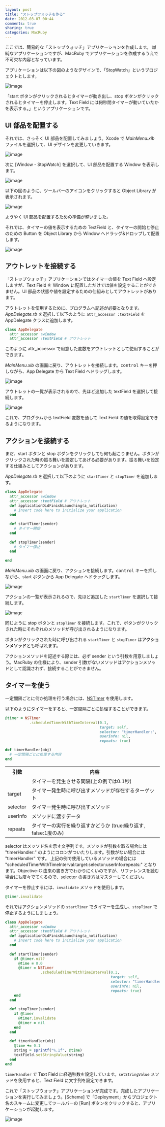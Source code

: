 ```yaml
---
layout: post
title: "ストップウォッチを作る"
date: 2012-03-07 00:44
comments: true
sharing: true
categories: MacRuby
---
```


ここでは、簡易的な「ストップウォッチ」アプリケーションを作成します。 単純なアプリケーションですが、MacRuby でアプリケーションを作成するうえで不可欠な内容となっています。

アプリケーションは以下の図のようなデザインで、「StopWatch」というプロジェクトとします。

![image](/images/intro-stopwatch/stopwatch.png)

「start ボタンがクリックされるとタイマーが動き出し、stop ボタンがクリックされるとタイマーを停止します。Text Field には何秒間タイマーが動いていたかを表示する。」というアプリケーションです。

## UI 部品を配置する
それでは、さっそく UI 部品を配置してみましょう。Xcode で *MainMenu.xib* ファイルを選択して、UI デザインを変更していきます。

![image](/images/intro-stopwatch/mainmenu_xib.png)

次に [Window - StopWatch] を選択して、UI 部品を配置する Window を表示します。

![image](/images/intro-stopwatch/window_stopwatch.png)

以下の図のように、ツールバーのアイコンをクリックすると Object Library が表示されます。

![image](/images/intro-stopwatch/show_object_library.png)

ようやく UI 部品を配置するための準備が整いました。

それでは、タイマーの値を表示するための TextField と、タイマーの開始と停止のための Button を Object Library から Window へドラッグ&ドロップして配置します。

![image](/images/intro-stopwatch/ui_design.png)


## アウトレットを接続する
「ストップウォッチ」アプリケーションではタイマーの値を Text Field へ設定しますが、Text Field を Window に配置しただけでは値を設定することができません。UI 部品の状態や値を設定するための仕組みとしてアウトレットがあります。

アウトレットを使用するために、プログラムへ記述が必要となります。*AppDelegate.rb* を選択して以下のように `attr_accessor :textField` を AppDelegate クラスに追加します。

```ruby
class AppDelegate
  attr_accessor :window
  attr_accessor :textField # アウトレット
```

このように attr_accessor で用意した変数をアウトレットとして使用することができます。

*MainMenu.xib* の画面に戻り、アウトレットを接続します。<kbd>control</kbd> キーを押しながら、App Delegate から Text Field へドラッグします。

![image](/images/intro-stopwatch/connect_outlet.png)

アウトレットの一覧が表示されるので、先ほど追加した textField を選択して接続します。

![image](/images/intro-stopwatch/outlets.png)

これで、プログラムから textField 変数を通して Text Field の値を取得設定できるようになります。


## アクションを接続する
まだ、start ボタンと stop ボダンをクリックしても何も起こりません。ボタンがクリックされた時の振る舞いを設定してあげる必要があります。振る舞いを設定する仕組みとしてアクションがあります。

*AppDelegate.rb* を選択して以下のように `startTimer` と `stopTimer` を追加します。

```ruby
class AppDelegate
  attr_accessor :window
  attr_accessor :textField # アウトレット
  def applicationDidFinishLaunching(a_notification)
    # Insert code here to initialize your application
  end
  
  def startTimer(sender)
    # タイマー開始
  end
  
  def stopTimer(sender)
    # タイマー停止
  end
  
end
```

*MainMenu.xib* の画面に戻り、アクションを接続します。<kbd>control</kbd> キーを押しながら、start ボタンから App Delegate へドラッグします。

![image](/images/intro-stopwatch/connect_action.png)

アクションの一覧が表示されるので、先ほど追加した `startTimer` を選択して接続します。

![image](/images/intro-stopwatch/actions.png)

同じように stop ボタンと `stopTimer` を接続します。これで、ボタンがクリックされた時にそれぞれのメソッドが呼び出されるようになります。

ボタンがクリックされた時に呼び出される `startTimer` と `stopTimer` は**アクションメソッド**とも呼ばれます。

<p class="note">
アクションメソッドを記述する際には、必ず sender という引数を用意しましょう。MacRuby の仕様により、sender 引数がないメソッドはアクションメソッドとして認識されず、接続することができません。
</p>


## タイマーを使う
一定間隔ごとに何か処理を行う場合には、[NSTimer](https://developer.apple.com/library/mac/#documentation/Cocoa/Reference/Foundation/Classes/nstimer_Class/Reference/NSTimer.html) を使用します。

以下のようにタイマーをすると、一定間隔ごとに処理することができます。

```ruby
@timer = NSTimer
           .scheduledTimerWithTimeInterval(0.1,
                                           target: self,
                                           selector: "timerHandler:",
                                           userInfo: nil,
                                           repeats: true)

def timerHandler(obj)
  # 一定間隔ごとに処理する内容
end

```

<table class="table">
<tr><th>引数</th><th>内容</th></tr>
<tr><td></td><td>タイマーを発生させる間隔(上の例では0.1秒)</td></tr>
<tr><td>target</td><td>タイマー発生時に呼び出すメソッドが存在するターゲット</td></tr>
<tr><td>selector</td><td>タイマー発生時に呼び出すメソッド</td></tr>
<tr><td>userInfo</td><td>メソッドに渡すデータ</td></tr>
<tr><td>repeats</td><td>タイマーの実行を繰り返すかどうか (true:繰り返す, false:1度のみ)</td></tr>
</table>

<p class="note">
selector はメッソド名を示す文字列です。メソッドが引数を取る場合には "timerHandler:" のようにコロンがついたりします。引数がない場合には "timerHandler" です。 上記の例で使用しているメソッドの場合には "scheduledTimerWithTimeInterval:target:selector:userInfo:repeats:" となります。Objective-C 由来の書き方でわかりにくいのですが、リファレンスを読む場合にも度々でてくるので、selector の書き方はマスターしてください。
</p>

タイマーを停止するには、`invalidate` メソッドを使用します。

```ruby
@timer.invalidate
```

それではアクションメソッドの `startTimer` でタイマーを生成し、`stopTimer` で停止するようにしましょう。

```ruby
class AppDelegate
  attr_accessor :window
  attr_accessor :textField # アウトレット
  def applicationDidFinishLaunching(a_notification)
    # Insert code here to initialize your application
  end
  
  def startTimer(sender)
    if @timer.nil?
      @time = 0.0
      @timer = NSTimer
                .scheduledTimerWithTimeInterval(0.1,
                                                target: self,
                                                selector: "timerHandler:",
                                                userInfo: nil,
                                                repeats: true)
    end
  end
  
  def stopTimer(sender)
    if @timer
      @timer.invalidate
      @timer = nil
    end
  end
  
  def timerHandler(obj)
    @time += 0.1
    string = sprintf("%.1f", @time)
    textField.setStringValue(string) 
  end
end
```

`timerHandler` で Text Field に経過秒数を設定しています。`setStringValue` メソッドを使用すると、Text Field に文字列を設定できます。

これで「ストップウォッチ」アプリケーションが完成です。完成したアプリケーションを実行してみましょう。[Scheme] で「Deployment」からプロジェクト名のスキームに変更してツールバーの [Run] ボタンをクリックすると、アプリケーションが起動します。

![image](/images/intro-stopwatch/scheme.png)
